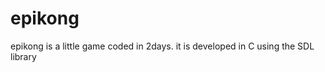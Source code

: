 epikong
=======

epikong is a little game coded in 2days. it is developed in C using the SDL library
